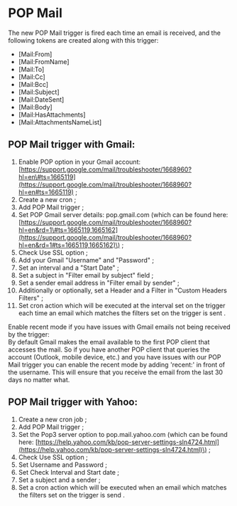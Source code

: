 # POP Mail

The new POP Mail trigger is fired each time an email is received, and the following tokens are created along with this trigger:

* \[Mail:From\]
* \[Mail:FromName\]
* \[Mail:To\]
* \[Mail:Cc\]
* \[Mail:Bcc\]
* \[Mail:Subject\]
* \[Mail:DateSent\]
* \[Mail:Body\]
* \[Mail:HasAttachments\]
* \[Mail:AttachmentsNameList\]

## POP Mail trigger with Gmail:

1. Enable POP option in your Gmail account: [https://support.google.com/mail/troubleshooter/1668960?hl=en\#ts=1665119](https://support.google.com/mail/troubleshooter/1668960?hl=en#ts=1665119) ;
2. Create a new cron ;
3. Add POP Mail trigger ;
4. Set POP Gmail server details: pop.gmail.com \(which can be found here: [https://support.google.com/mail/troubleshooter/1668960?hl=en&rd=1\#ts=1665119,1665162](https://support.google.com/mail/troubleshooter/1668960?hl=en&rd=1#ts=1665119,1665162)\) ;
5. Check Use SSL option ;
6. Add your Gmail "Username" and "Password" ;
7. Set an interval and a "Start Date" ;
8. Set a subject in "Filter email by subject" field ;
9. Set a sender email address in "Filter email by sender" ;
10. Additionally or optionally, set a Header and a Filter in "Custom Headers Filters" ;
11. Set cron action which will be executed at the interval set on the trigger each time an email which matches the filters set on the trigger is sent .

Enable recent mode if you have issues with Gmail emails not being received by the trigger:  
By default Gmail makes the email available to the first POP client that accesses the mail. So if you have another POP client that queries the account \(Outlook, mobile device, etc.\) and you have issues with our POP Mail trigger you can enable the recent mode by adding 'recent:' in front of the username. This will ensure that you receive the email from the last 30 days no matter what.

## POP Mail trigger with Yahoo:

1. Create a new cron job ;
2. Add POP Mail trigger ;
3. Set the Pop3 server option to pop.mail.yahoo.com  \(which can be found here: [https://help.yahoo.com/kb/pop-server-settings-sln4724.html](https://help.yahoo.com/kb/pop-server-settings-sln4724.html)\) ;
4. Check Use SSL option ;
5. Set Username and Password ;
6. Set Check Interval and Start date ;
7. Set a subject and a sender ;
8. Set a cron action which will be executed when an email which matches the filters set on the trigger is send .



